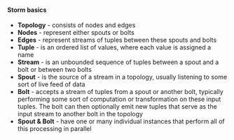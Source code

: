#### Storm basics

* **Topology** - consists of nodes and edges
* **Nodes** - represent either spouts or bolts
* **Edges** - represent streams of tuples between these spouts and bolts
* **Tuple** - is an ordered list of values, where each value is assigned a name
* **Stream** - is an unbounded sequence of tuples between a spout and a bolt or between two bolts
* **Spout** - is the source of a stream in a topology, usually listening to some sort of live feed of data
* **Bolt** - accepts a stream of tuples from a spout or another bolt, typically performing some sort of computation or transformation on these input tuples. The bolt can then optionally emit new tuples that serve as the input stream to another bolt in the topology
* **Spout & Bolt** - have one or many individual instances that perform all of this processing in parallel
